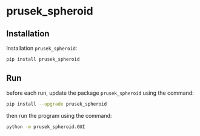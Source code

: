 # prusek_spheroid

## Installation

Installation `prusek_spheroid`:
```bash
pip install prusek_spheroid
```

## Run

before each run, update the package `prusek_spheroid` using the command:
```bash
pip install --upgrade prusek_spheroid
```

then run the program using the command:
```bash
python -m prusek_spheroid.GUI
```